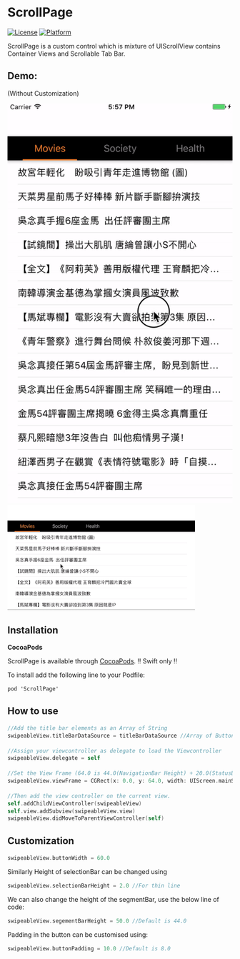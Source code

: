 # ScrollPage

[![License](https://img.shields.io/cocoapods/l/SMSwipeableTabView.svg?style=flat)](http://cocoapods.org/pods/ScrollPage)
[![Platform](https://img.shields.io/cocoapods/p/PageMenu.svg?style=flat)](http://cocoapods.org/pods/ScrollPage)

ScrollPage is a custom control which is mixture of UIScrollView contains Container Views and Scrollable Tab Bar.

## Demo: 
(Without Customization)

![demo](https://github.com/dan12411/ScrollPage/blob/master/ScrollPageDemo(Portrait).gif)
![demo](https://github.com/dan12411/ScrollPage/blob/master/ScrollPageDemo(Landscape).gif)


## Installation

**CocoaPods**

ScrollPage is available through [CocoaPods](http://cocoapods.org). !! Swift only !!

To install add the following line to your Podfile:

    pod 'ScrollPage'


## How to use 

```swift 
//Add the title bar elements as an Array of String
swipeableView.titleBarDataSource = titleBarDataSource //Array of Button Titles like ["Movies", "Society", "Health"]

//Assign your viewcontroller as delegate to load the Viewcontroller
swipeableView.delegate = self

//Set the View Frame (64.0 is 44.0(NavigationBar Height) + 20.0(StatusBar Height))
swipeableView.viewFrame = CGRect(x: 0.0, y: 64.0, width: UIScreen.mainScreen().bounds.width, height: UIScreen.mainScreen().bounds.height-64.0)

//Then add the view controller on the current view.
self.addChildViewController(swipeableView)
self.view.addSubview(swipeableView.view)
swipeableView.didMoveToParentViewController(self)
```

## Customization 

```swift
swipeableView.buttonWidth = 60.0
```

Similarly Height of selectionBar can be changed using

```swift
swipeableView.selectionBarHeight = 2.0 //For thin line
```

We can also change the height of the segmentBar, use the below line of code:

```swift
swipeableView.segementBarHeight = 50.0 //Default is 44.0
```

Padding in the button can be customised using:

```swift
swipeableView.buttonPadding = 10.0 //Default is 8.0
